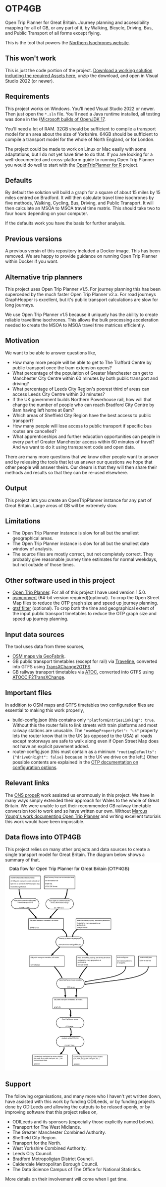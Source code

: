 # OTP4GB
Open Trip Planner for Great Britain. Journey planning and accessibility mapping for all of GB, or any part of it, by Walking, Bicycle, Driving, Bus, and Public Transport of all forms except flying.

This is the tool that powers the [Northern Isochrones website](http://imactivate.com/northernisochrones/).


## This won't work
This is just the code portion of the project. [Download a working solution including the required Assets here](https://www.tomforth.co.uk/OTP4GB/OTP4GB.zip), unzip the download, and open in Visual Studio 2022 (or newer).

## Requirements
This project works on Windows. You'll need Visual Studio 2022 or newer. Then just open the `*.sln` file. You'll need a Java runtime installed, all testing was done in the ([Microsoft builds of OpenJDK 17](https://docs.microsoft.com/en-gb/java/openjdk/download).

You'll need a lot of RAM. 32GB should be sufficient to compile a transport model for an area about the size of Yorkshire. 64GB should be sufficient to compile a transport model for the whole of North England, or for London.

The project could be made to work on Linux or Mac easily with some adaptations, but I do not yet have time to do that. If you are looking for a well-documented and cross-platform guide to running Open Trip Planner you would do well to start with the [OpenTripPlanner for R](https://docs.ropensci.org/opentripplanner/) project.

## Defaults
By default the solution will build a graph for a square of about 15 miles by 15 miles centred on Bradford. It will then calculate travel time isochrones by five methods, Walking, Cycling, Bus, Driving, and Public Transport. It will then calculate an MSOA to MSOA travel time matrix. This should take two to four hours depending on your computer.

If the defaults work you have the basis for further analysis.

## Previous versions
A previous versin of this repository included a Docker image. This has been removed. We are happy to provide guidance on running Open Trip Planner within Docker if you want.

## Alternative trip planners
This project uses Open Trip Planner v1.5. For journey planning this has been superceded by the much faster Open Trip Planner v2.x. For road journeys GraphHopper is excellent, but it's public transport calculations are slow for long journeys.

We use Open Trip Planner v1.5 because it uniquely has the ability to create reliable traveltime isochrones. This allows the bulk processing acceleration needed to create the MSOA to MSOA travel time matrices efficiently.

## Motivation
We want to be able to answer questions like,
* How many more people will be able to get to The Trafford Centre by public transport once the tram extension opens?
* What percentage of the population of Greater Manchester can get to Manchester City Centre within 60 minutes by both public transport and driving?
* What percentage of Leeds City Region's poorest third of areas can access Leeds City Centre within 30 minutes?
* If the UK government builds Northern Powerhouse rail, how will that change the number of people who can reach Bradford City Centre by 9am having left home at 8am?
* Which areas of Sheffield City Region have the best access to public transport?
* How many people will lose access to public transport if specific bus routes are cancelled?
* What apprenticeships and further education opportunities can people in every part of Greater Manchester access within 60 minutes of travel?
And we want to do it using transparent code and open data.

There are many more questions that we know other people want to answer and by releasing the tools that let us answer our questions we hope that other people will answer theirs. Our dream is that they will then share their methods and results so that they can be re-used elsewhere.

## Output
This project lets you create an OpenTripPlanner instance for any part of Great Britain. Large areas of GB will be extremely slow.

## Limitations
* The Open Trip Planner instance is slow for all but the smallest geographical areas.
* The Open Trip Planner instance is slow for all but the smallest date window of analysis.
* The source files are mostly correct, but not completely correct. They probably give reasonable journey time estimates for normal weekdays, but not outside of those times.

## Other software used in this project
* [Open Trip Planner](github.com/opentripplanner/). For all of this project I have used version 1.5.0.
* [osmconvert](https://wiki.openstreetmap.org/wiki/Osmconvert) (64-bit version required)(optional). To crop the Open Street Map files to reduce the OTP graph size and speed up journey planning.
* [gtsf filter](https://github.com/twalcari/gtfs-filter) (optional). To crop both the time and geographical extent of the input public transport timetables to reduce the OTP graph size and speed up journey planning.

## Input data sources
The tool uses data from three sources,
* [OSM maps via GeoFabrik](http://download.geofabrik.de/).
* GB public transport timetables (except for rail) via [Traveline](https://www.travelinedata.org.uk/), converted into GTFS using [TransXChange2GTFS](https://github.com/danbillingsley/TransXChange2GTFS).
* GB railway transport timetables via [ATOC](http://data.atoc.org/data-download), converted into GTFS using [ATOCCIF2TransXChange](https://github.com/thomasforth/ATOCCIF2TransXChange).

## Important files
In addition to OSM maps and GTFS timetables two configuration files are essential to making this work properly,
* build-config.json (this contains only `"platformEntriesLinking": true`. Without this the router fails to link streets with train platforms and most railway stations are unusable. The `"osmWayPropertySet": "uk"` property lets the router know that in the UK (as opposed to the USA) all roads except motorways are safe to walk along even if Open Street Map does not have an explicit pavement added.
* router-config.json (this must contain as a mininum `"routingDefaults": {"driveOnRight": false}` because in the UK we drive on the left.) Other possible contents are explained in the [OTP documentation on configuration options](http://docs.opentripplanner.org/en/latest/Configuration/).

## Relevant links
The [ONS propeR](https://github.com/datasciencecampus/propeR) work assisted us enormously in this project. We have in many ways simply extended their approach for Wales to the whole of Great Britain. We were unable to get their recommended GB railway timetable conversion tool to work and so have written our own.
Without [Marcus Young's work documenting Open Trip Planner](https://github.com/marcusyoung/otp-tutorial) and writing excellent tutorials this work would have been impossible.

## Data flows into OTP4GB
This project relies on many other projects and data sources to create a single transport model for Great Britain. The diagram below shows a summary of that.
![Data flows into Open Trip Planner](OTP4GB.svg)
## Support
The following organisations, and many more who I haven't yet written down, have assisted with this work by funding ODILeeds, or by funding projects done by ODILeeds and allowing the outputs to be relased openly, or by improving software that this project relies on,
* ODILeeds and its sponsors (especially those explicitly named below).
* Transport for The West Midlands.
* The Greater Manchester Combined Authority.
* Sheffield City Region.
* Transport for the North.
* West Yorkshire Combined Authority.
* Leeds City Council.
* Bradford Metropoligtan District Council.
* Calderdale Metropolitan Borough Council.
* The Data Science Campus of The Office for National Statistics.

More details on their involvement will come when I get time.
